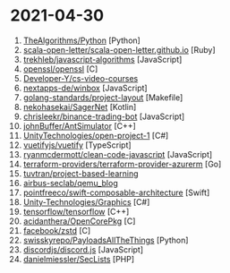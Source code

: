 # 2021-04-30

1. [TheAlgorithms/Python](https://github.com/TheAlgorithms/Python "All Algorithms implemented in Python") [Python]
2. [scala-open-letter/scala-open-letter.github.io](https://github.com/scala-open-letter/scala-open-letter.github.io "") [Ruby]
3. [trekhleb/javascript-algorithms](https://github.com/trekhleb/javascript-algorithms "📝 Algorithms and data structures implemented in JavaScript with explanations and links to further readings") [JavaScript]
4. [openssl/openssl](https://github.com/openssl/openssl "TLS/SSL and crypto library") [C]
5. [Developer-Y/cs-video-courses](https://github.com/Developer-Y/cs-video-courses "List of Computer Science courses with video lectures.") 
6. [nextapps-de/winbox](https://github.com/nextapps-de/winbox "WinBox is a professional HTML5 window manager for the web: lightweight, outstanding performance, no dependencies, fully customizable, open source!") [JavaScript]
7. [golang-standards/project-layout](https://github.com/golang-standards/project-layout "Standard Go Project Layout") [Makefile]
8. [nekohasekai/SagerNet](https://github.com/nekohasekai/SagerNet "The universal proxy toolchain for Android.") [Kotlin]
9. [chrisleekr/binance-trading-bot](https://github.com/chrisleekr/binance-trading-bot "Automated Binance trading bot - Buy low/Sell high with stop loss limit/Trade multiple cryptocurrencies") [JavaScript]
10. [johnBuffer/AntSimulator](https://github.com/johnBuffer/AntSimulator "Simple Ants simulator") [C++]
11. [UnityTechnologies/open-project-1](https://github.com/UnityTechnologies/open-project-1 "Unity Open Project #1: Chop Chop") [C#]
12. [vuetifyjs/vuetify](https://github.com/vuetifyjs/vuetify "🐉 Material Component Framework for Vue") [TypeScript]
13. [ryanmcdermott/clean-code-javascript](https://github.com/ryanmcdermott/clean-code-javascript "🛁 Clean Code concepts adapted for JavaScript") [JavaScript]
14. [terraform-providers/terraform-provider-azurerm](https://github.com/terraform-providers/terraform-provider-azurerm "Terraform provider for Azure Resource Manager") [Go]
15. [tuvtran/project-based-learning](https://github.com/tuvtran/project-based-learning "Curated list of project-based tutorials") 
16. [airbus-seclab/qemu_blog](https://github.com/airbus-seclab/qemu_blog "A series of posts about QEMU internals") 
17. [pointfreeco/swift-composable-architecture](https://github.com/pointfreeco/swift-composable-architecture "A library for building applications in a consistent and understandable way, with composition, testing, and ergonomics in mind.") [Swift]
18. [Unity-Technologies/Graphics](https://github.com/Unity-Technologies/Graphics "Unity Graphics - Including Scriptable Render Pipeline") [C#]
19. [tensorflow/tensorflow](https://github.com/tensorflow/tensorflow "An Open Source Machine Learning Framework for Everyone") [C++]
20. [acidanthera/OpenCorePkg](https://github.com/acidanthera/OpenCorePkg "OpenCore bootloader") [C]
21. [facebook/zstd](https://github.com/facebook/zstd "Zstandard - Fast real-time compression algorithm") [C]
22. [swisskyrepo/PayloadsAllTheThings](https://github.com/swisskyrepo/PayloadsAllTheThings "A list of useful payloads and bypass for Web Application Security and Pentest/CTF") [Python]
23. [discordjs/discord.js](https://github.com/discordjs/discord.js "A powerful JavaScript library for interacting with the Discord API") [JavaScript]
24. [danielmiessler/SecLists](https://github.com/danielmiessler/SecLists "SecLists is the security tester's companion. It's a collection of multiple types of lists used during security assessments, collected in one place. List types include usernames, passwords, URLs, sensitive data patterns, fuzzing payloads, web shells, and many more.") [PHP]
